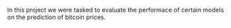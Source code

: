 In this project we were tasked to evaluate the performace of certain models on the prediction of bitcoin prices.
